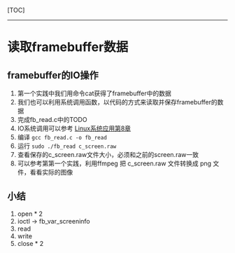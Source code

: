 [TOC]

---
# 读取framebuffer数据

## framebuffer的IO操作
1. 第一个实践中我们用命令cat获得了framebuffer中的数据
2. 我们也可以利用系统调用函数，以代码的方式来读取并保存framebuffer的数据
3. 完成fb_read.c中的TODO
4. IO系统调用可以参考 [Linux系统应用第8章](http://mooc1.chaoxing.com/mooc-ans/nodedetailcontroller/visitnodedetail?courseId=223267590&knowledgeId=566249116)
5. 编译 `gcc fb_read.c -o fb_read`
6. 运行 `sudo ./fb_read c_screen.raw` 
7. 查看保存的c_screen.raw文件大小，必须和之前的screen.raw一致 
8. 可以参考第第一个实践，利用ffmpeg 把 c_screen.raw 文件转换成 png 文件，看看实际的图像 
 
## 小结
1. open * 2
2. ioctl -> fb_var_screeninfo
3. read 
4. write
5. close * 2